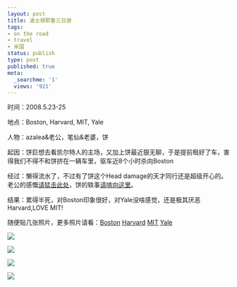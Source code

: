 ```yaml
---
layout: post
title: 波士顿耶鲁三日游
tags:
- on the road
- travel
- 米国
status: publish
type: post
published: true
meta:
  _searchme: '1'
  views: '921'
---
```

时间：2008.5.23-25

地点：Boston, Harvard, MIT, Yale

人物：azalea&amp;老公，笔仙&amp;老婆，饼

起因：饼巨想去看凯尔特人的主场，又加上饼最近狠无聊，于是提前租好了车，害得我们不得不和饼挤在一辆车里，驱车近8个小时杀向Boston

经过：懒得流水了，不过有了饼这个Head damage的天才同行还是超级开心的。老公的感慨<a href="http://ztpala.com/2008/05/boston/" target="_blank">请猛击此处</a>，饼的轶事<a href="http://ztpala.com/2008/05/jokes-in-boston/" target="_blank">请啃向这里</a>。

结果：累得半死，对Boston印象很好，对Yale没啥感觉，还是极其厌恶Harvard,LOVE MIT!

随便贴几张照片，更多照片请看：<a href="http://picasaweb.google.com/MaZhaorong/Boston" target="_blank">Boston</a> <a href="http://picasaweb.google.com/MaZhaorong/HarvardUniversity" target="_blank">Harvard</a> <a href="http://picasaweb.google.com/MaZhaorong/MIT" target="_blank">MIT</a> <a href="http://picasaweb.google.com/MaZhaorong/YaleUniversity" target="_blank">Yale</a>


![](https://dl.dropboxusercontent.com/u/308058/blogimages/2010/07/img_0160.jpg)

![](https://dl.dropboxusercontent.com/u/308058/blogimages/2010/07/tt1.jpg)

![](http://azaleasays.files.wordpress.com/2008/05/img_0153.jpg)

![](https://dl.dropboxusercontent.com/u/308058/blogimages/2010/07/img_0361.jpg)
